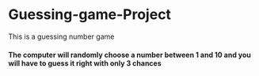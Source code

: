 # Guessing-game-Project
This is a guessing number game 
<h4>The computer will randomly choose a number between 1 and 10 and you will have to guess it right with only 3 chances  </h4>
